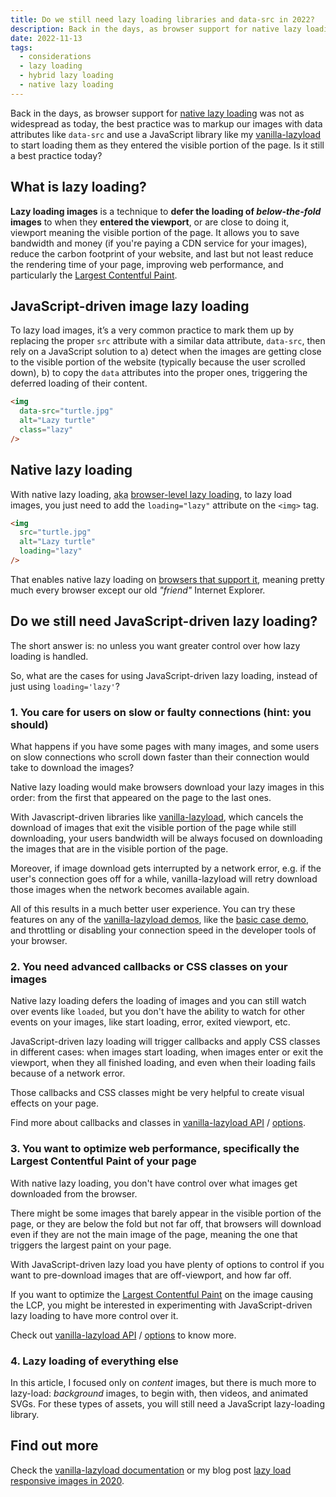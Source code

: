 ```yaml
---
title: Do we still need lazy loading libraries and data-src in 2022?
description: Back in the days, as browser support for native lazy loading was not as widespread as today, the best practice was to markup our images with data attributes like data-src and use a JavaScript library like my vanilla-lazyload to start loading them as they entered the visible portion of the page. Is it still a best practice today?
date: 2022-11-13
tags:
  - considerations
  - lazy loading
  - hybrid lazy loading
  - native lazy loading
---
```


Back in the days, as browser support for [native lazy loading](https://web.dev/browser-level-image-lazy-loading/) was not as widespread as today, the best practice was to markup our images with data attributes like `data-src` and use a JavaScript library like my [vanilla-lazyload](https://github.com/verlok/vanilla-lazyload) to start loading them as they entered the visible portion of the page. Is it still a best practice today?

## What is lazy loading?

**Lazy loading images** is a technique to **defer the loading of _below-the-fold_ images** to when they **entered the viewport**, or are close to doing it, viewport meaning the visible portion of the page. It allows you to save bandwidth and money (if you're paying a CDN service for your images), reduce the carbon footprint of your website, and last but not least reduce the rendering time of your page, improving web performance, and particularly the [Largest Contentful Paint](https://web.dev/lcp/).

## JavaScript-driven image lazy loading

To lazy load images, it’s a very common practice to mark them up by replacing the proper `src` attribute with a similar data attribute, `data-src`, then rely on a JavaScript solution to a) detect when the images are getting close to the visible portion of the website (typically because the user scrolled down), b) to copy the `data` attributes into the proper ones, triggering the deferred loading of their content.

```html
<img
  data-src="turtle.jpg"
  alt="Lazy turtle"
  class="lazy"
/>
```

## Native lazy loading

With native lazy loading, <abbr title="also known as">aka</abbr> [browser-level lazy loading](https://web.dev/browser-level-image-lazy-loading/), to lazy load images, you just need to add the `loading="lazy"` attribute on the `<img>` tag.

```html
<img
  src="turtle.jpg"
  alt="Lazy turtle"
  loading="lazy"
/>
```

That enables native lazy loading on [browsers that support it](https://caniuse.com/loading-lazy-attr), meaning pretty much every browser except our old _"friend"_ Internet Explorer.

## Do we still need JavaScript-driven lazy loading?

The short answer is: no unless you want greater control over how lazy loading is handled.

So, what are the cases for using JavaScript-driven lazy loading, instead of just using `loading='lazy'`?

### 1. You care for users on slow or faulty connections (hint: you should)

What happens if you have some pages with many images, and some users on slow connections who scroll down faster than their connection would take to download the images?

Native lazy loading would make browsers download your lazy images in this order: from the first that appeared on the page to the last ones.

With Javascript-driven libraries like [vanilla-lazyload](https://github.com/verlok/vanilla-lazyload), which cancels the download of images that exit the visible portion of the page while still downloading, your users bandwidth will be always focused on downloading the images that are in the visible portion of the page.

Moreover, if image download gets interrupted by a network error, e.g. if the user's connection goes off for a while, vanilla-lazyload will retry download those images when the network becomes available again.

All of this results in a much better user experience. You can try these features on any of the [vanilla-lazyload demos](https://verlok.github.io/vanilla-lazyload/#-demos), like the [basic case demo](https://verlok.github.io/vanilla-lazyload/demos/image_basic.html), and throttling or disabling your connection speed in the developer tools of your browser.

### 2. You need advanced callbacks or CSS classes on your images

Native lazy loading defers the loading of images and you can still watch over events like `loaded`, but you don't have the ability to watch for other events on your images, like start loading, error, exited viewport, etc.

JavaScript-driven lazy loading will trigger callbacks and apply CSS classes in different cases: when images start loading, when images enter or exit the viewport, when they all finished loading, and even when their loading fails because of a network error.

Those callbacks and CSS classes might be very helpful to create visual effects on your page.

Find more about callbacks and classes in [vanilla-lazyload API](https://verlok.github.io/vanilla-lazyload/#-api) / [options](https://verlok.github.io/vanilla-lazyload/#options).

### 3. You want to optimize web performance, specifically the Largest Contentful Paint of your page

With native lazy loading, you don't have control over what images get downloaded from the browser.

There might be some images that barely appear in the visible portion of the page, or they are below the fold but not far off, that browsers will download even if they are not the main image of the page, meaning the one that triggers the largest paint on your page.

With JavaScript-driven lazy load you have plenty of options to control if you want to pre-download images that are off-viewport, and how far off.

If you want to optimize the [Largest Contentful Paint](https://web.dev/lcp/) on the image causing the LCP, you might be interested in experimenting with JavaScript-driven lazy loading to have more control over it.

Check out [vanilla-lazyload API](https://verlok.github.io/vanilla-lazyload/#-api) / [options](https://verlok.github.io/vanilla-lazyload/#options) to know more.

### 4. Lazy loading of everything else

In this article, I focused only on _content_ images, but there is much more to lazy-load: _background_ images, to begin with, then videos, and animated SVGs. For these types of assets, you will still need a JavaScript lazy-loading library.

## Find out more

Check the [vanilla-lazyload documentation](https://verlok.github.io/vanilla-lazyload/) or my blog post [lazy load responsive images in 2020](/blog/lazy-load-responsive-images-in-2020-srcset-sizes-picture-webp/).
